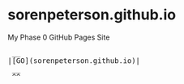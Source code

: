 # sorenpeterson.github.io
My Phase 0 GitHub Pages Site

<pre>
 __
|[GO](sorenpeterson.github.io)|
 __
 ^^
<pre>
